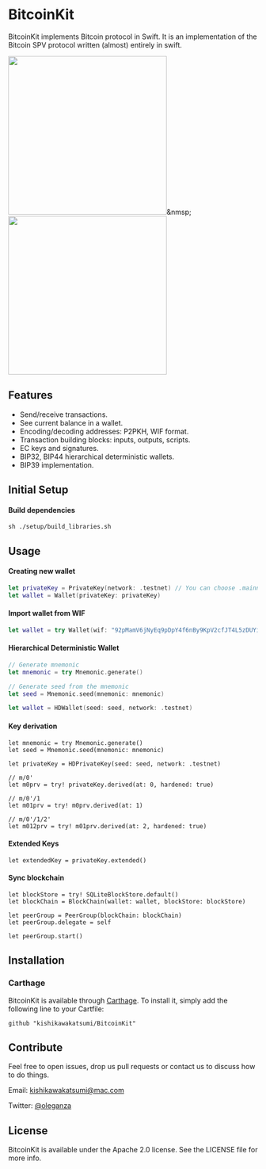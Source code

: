 BitcoinKit
===========

BitcoinKit implements Bitcoin protocol in Swift. It is an implementation of the Bitcoin SPV protocol written (almost) entirely in swift.

<img src="https://user-images.githubusercontent.com/40610/35793683-0d497b4e-0a96-11e8-8e49-2b0ce09211a4.png" width="320px" />&nmsp;<img src="https://user-images.githubusercontent.com/40610/35793685-0da36a32-0a96-11e8-855b-ecbc3ce1474c.png" width="320px" />

Features
--------

- Send/receive transactions.
- See current balance in a wallet.
- Encoding/decoding addresses: P2PKH, WIF format.
- Transaction building blocks: inputs, outputs, scripts.
- EC keys and signatures.
- BIP32, BIP44 hierarchical deterministic wallets.
- BIP39 implementation.

Initial Setup
-------------

#### Build dependencies

```
sh ./setup/build_libraries.sh
```

Usage
-----

#### Creating new wallet

```swift
let privateKey = PrivateKey(network: .testnet) // You can choose .mainnet or .testnet
let wallet = Wallet(privateKey: privateKey)
```

#### Import wallet from WIF

```swift
let wallet = try Wallet(wif: "92pMamV6jNyEq9pDpY4f6nBy9KpV2cfJT4L5zDUYiGqyQHJfF1K")
```

#### Hierarchical Deterministic Wallet

```swift
// Generate mnemonic
let mnemonic = try Mnemonic.generate()

// Generate seed from the mnemonic
let seed = Mnemonic.seed(mnemonic: mnemonic)

let wallet = HDWallet(seed: seed, network: .testnet)
```

#### Key derivation

```
let mnemonic = try Mnemonic.generate()
let seed = Mnemonic.seed(mnemonic: mnemonic)

let privateKey = HDPrivateKey(seed: seed, network: .testnet)

// m/0'
let m0prv = try! privateKey.derived(at: 0, hardened: true)

// m/0'/1
let m01prv = try! m0prv.derived(at: 1)

// m/0'/1/2'
let m012prv = try! m01prv.derived(at: 2, hardened: true)
```

#### Extended Keys

```
let extendedKey = privateKey.extended()
```

#### Sync blockchain

```
let blockStore = try! SQLiteBlockStore.default()
let blockChain = BlockChain(wallet: wallet, blockStore: blockStore)

let peerGroup = PeerGroup(blockChain: blockChain)
let peerGroup.delegate = self

let peerGroup.start()
```

Installation
------------

### Carthage

BitcoinKit is available through [Carthage](https://github.com/Carthage/Carthage). To install
it, simply add the following line to your Cartfile:

`github "kishikawakatsumi/BitcoinKit"`

Contribute
----------

Feel free to open issues, drop us pull requests or contact us to discuss how to do things.

Email: [kishikawakatsumi@mac.com](mailto:kishikawakatsumi@mac.com)

Twitter: [@oleganza](http://twitter.com/k_katsumi)


License
-------

BitcoinKit is available under the Apache 2.0 license. See the LICENSE file for more info.
